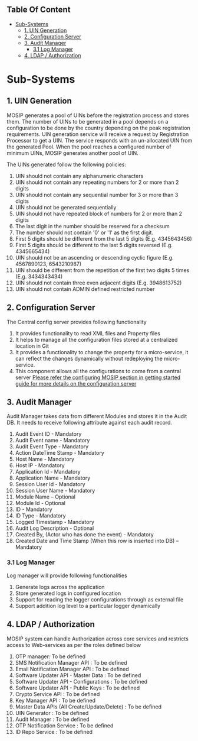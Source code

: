 ## Table Of Content
- [Sub-Systems](#sub-systems)
  * [1. UIN Generation](#1-uin-generation)
  * [2. Configuration Server](#2-configuration-server)
  * [3. Audit Manager](#3-audit-manager)
    * [3.1 Log Manager](#31-log-manager)
  * [4. LDAP / Authorization](#4-ldap--authorization)
# Sub-Systems
## 1. UIN Generation
MOSIP generates a pool of UINs before the registration process and stores them. 
The number of UINs to be generated in a pool depends on a configuration to be done by the country depending on the peak registration requirements. UIN generation service will receive a request by Registration Processor to get a UIN. The service responds with an un-allocated UIN from the generated Pool. 
When the pool reaches a configured number of minimum UINs, MOSIP generates another pool of UIN. 


The UINs generated follow the following policies:


1. UIN should not contain any alphanumeric characters
1. UIN should not contain any repeating numbers for 2 or more than 2 digits
1. UIN should not contain any sequential number for 3 or more than 3 digits
1. UIN should not be generated sequentially
1. UIN should not have repeated block of numbers for 2 or more than 2 digits
1. The last digit in the number should be reserved for a checksum
1. The number should not contain '0' or '1' as the first digit.
1. First 5 digits should be different from the last 5 digits (E.g. 4345643456)
1. First 5 digits should be different to the last 5 digits reversed (E.g. 4345665434)
1. UIN should not be an ascending or descending cyclic figure (E.g. 4567890123, 6543210987)
1. UIN should be different from the repetition of the first two digits 5 times (E.g. 3434343434)
1. UIN should not contain three even adjacent digits (E.g. 3948613752)
1. UIN should not contain ADMIN defined restricted number

## 2. Configuration Server

The Central config server provides following functionality
1.	It provides functionality to read XML files and Property files
2.	It helps to manage all the configuration files stored at a centralized location in Git
3.	It provides a functionality to change the property for a micro-service, it can reflect the changes dynamically without redeploying the micro-service.
4.	This component allows all the configurations to come from a central server
[Please refer the configuring MOSIP section in getting started guide for more details on the configuration server](https://github.com/mosip/mosip/wiki/Getting-Started#7-configuring-mosip-)

## 3. Audit Manager
Audit Manager takes data from different Modules and stores it in the Audit DB. It needs to receive following attribute against each audit record. 
1. Audit Event ID - Mandatory
1. Audit Event name - Mandatory
1. Audit Event Type - Mandatory
1. Action DateTime Stamp - Mandatory
1. Host Name - Mandatory
1. Host IP - Mandatory
1. Application Id - Mandatory
1. Application Name - Mandatory
1. Session User Id - Mandatory
1. Session User Name - Mandatory
1. Module Name – Optional
1. Module Id - Optional
1. ID - Mandatory
1. ID Type - Mandatory
1. Logged Timestamp - Mandatory
1. Audit Log Description - Optional
1. Created By, (Actor who has done the event) - Mandatory
1. Created Date and Time Stamp (When this row is inserted into DB) – Mandatory
### 3.1 Log Manager
Log manager will provide following functionalities
1. Generate logs across the application
1. Store generated logs in configured location
1. Support for reading the logger configurations through as external file
1. Support addition log level to a particular logger dynamically

## 4. LDAP / Authorization
MOSIP system can handle Authorization across core services and restricts access to Web-services as per the roles defined below

1. OTP manager: To be defined
1. SMS Notification Manager API : To be defined
1. Email Notification Manager API : To be defined
1. Software Updater API - Master Data : To be defined
1. Software Updater API - Configurations : To be defined
1. Software Updater API - Public Keys : To be defined
1. Crypto Service API : To be defined
1. Key Manager API : To be defined
1. Master Data APIs (All Create/Update/Delete) : To be defined
1. UIN Generator : To be defined
1. Audit Manager : To be defined
1. OTP Notification Service : To be defined
1. ID Repo Service : To be defined
